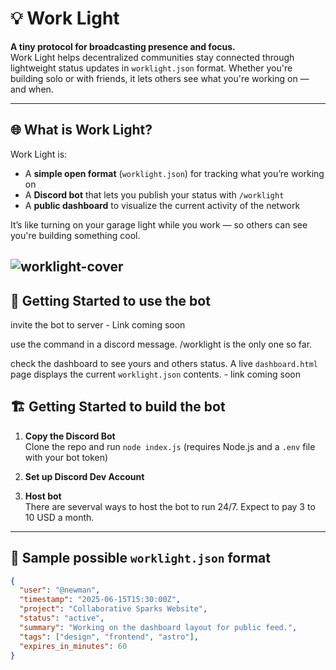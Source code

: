# 💡 Work Light

**A tiny protocol for broadcasting presence and focus.**  
Work Light helps decentralized communities stay connected through lightweight status updates in `worklight.json` format. Whether you're building solo or with friends, it lets others see what you're working on — and when.

---

## 🌐 What is Work Light?

Work Light is:
- A **simple open format** (`worklight.json`) for tracking what you’re working on
- A **Discord bot** that lets you publish your status with `/worklight`
- A **public dashboard** to visualize the current activity of the network

It’s like turning on your garage light while you work — so others can see you're building something cool.

![worklight-cover](https://res.cloudinary.com/dc9njstyu/raw/upload/v1750172542/m_6837d3bcd0e88191b77cbc069d1c8257_qfsle4)
---

## 🚀 Getting Started to use the bot

invite the bot to server - Link coming soon

use the command in a discord message.  /worklight is the only one so far.

check the dashboard to see yours and others status. A live `dashboard.html` page displays the current `worklight.json` contents. - link coming soon

## 🏗️ Getting Started to build the bot
1. **Copy the Discord Bot**  
   Clone the repo and run `node index.js` (requires Node.js and a `.env` file with your bot token)

2. **Set up Discord Dev Account**  
   

3. **Host bot**  
   There are severval ways to host the bot to run 24/7.  Expect to pay 3 to 10 USD a month.

---

## 🔧 Sample possible `worklight.json` format

```json
{
  "user": "@newman",
  "timestamp": "2025-06-15T15:30:00Z",
  "project": "Collaborative Sparks Website",
  "status": "active",
  "summary": "Working on the dashboard layout for public feed.",
  "tags": ["design", "frontend", "astro"],
  "expires_in_minutes": 60
}
